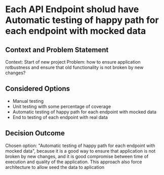 ﻿# Each API Endpoint sholud have Automatic testing of happy path for each endpoint with mocked data

## Context and Problem Statement

Context: Start of new project
Problem: how to ensure application rotbustness and ensure that old functionality is not broken by new changes?

## Considered Options

* Manual testing
* Unit testing with some percentage of coverage
* Automatic testing of happy path for each endpoint with mocked data
* End to testing of each endpoint with real data

## Decision Outcome

Chosen option: "Automatic testing of happy path for each endpoint with mocked data", because it is a good way to ensure
that application is not broken by new changes,
and it is good compromise between time of execution and quality of the application.
This approach also force architecture to allow seed the data to aplication